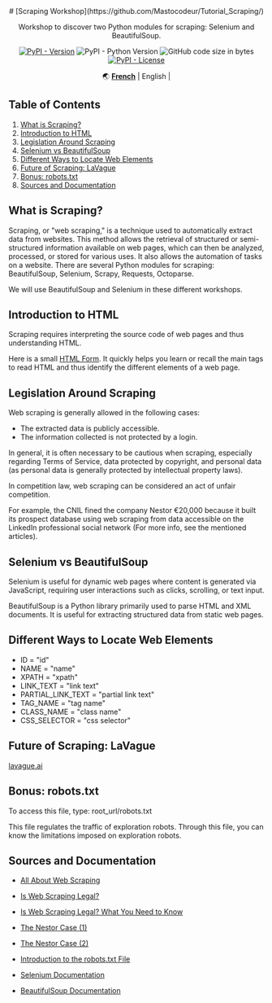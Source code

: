 <div align="center" markdown>
# [Scraping Workshop](https://github.com/Mastocodeur/Tutorial_Scraping/)

Workshop to discover two Python modules for scraping: Selenium and BeautifulSoup.

[![PyPI - Version](https://img.shields.io/pypi/v/mmg?color)](https://pypi.org/project/mmg/)
![PyPI - Python Version](https://img.shields.io/pypi/pyversions/mmg)
![GitHub code size in bytes](https://img.shields.io/github/languages/code-size/ryul1206/multilingual-markdown)
[![PyPI - License](https://img.shields.io/pypi/l/mmg)](https://github.com/ryul1206/multilingual-markdown/blob/main/LICENSE)

🌏
[**French**](https://github.com/ryul1206/multilingual-markdown/blob/main/README.md) |
English |



</div>

## Table of Contents

1. [What is Scraping?](#what-is-scraping)
2. [Introduction to HTML](#introduction-to-html)
3. [Legislation Around Scraping](#legislation-around-scraping)
4. [Selenium vs BeautifulSoup](#selenium-vs-beautifulsoup)
5. [Different Ways to Locate Web Elements](#different-ways-to-locate-web-elements)
6. [Future of Scraping: LaVague](#future-of-scraping-lavague)
7. [Bonus: robots.txt](#bonus-robotstxt)
8. [Sources and Documentation](#sources-and-documentation)

## What is Scraping?

Scraping, or "web scraping," is a technique used to automatically extract data from websites. This method allows the retrieval of structured or semi-structured information available on web pages, which can then be analyzed, processed, or stored for various uses. It also allows the automation of tasks on a website. There are several Python modules for scraping: BeautifulSoup, Selenium, Scrapy, Requests, Octoparse.

We will use BeautifulSoup and Selenium in these different workshops.

## Introduction to HTML

Scraping requires interpreting the source code of web pages and thus understanding HTML.

Here is a small [HTML Form](formulaire_html.md). It quickly helps you learn or recall the main tags to read HTML and thus identify the different elements of a web page.

## Legislation Around Scraping

Web scraping is generally allowed in the following cases:
- The extracted data is publicly accessible.
- The information collected is not protected by a login.

In general, it is often necessary to be cautious when scraping, especially regarding Terms of Service, data protected by copyright, and personal data (as personal data is generally protected by intellectual property laws).

In competition law, web scraping can be considered an act of unfair competition.

For example, the CNIL fined the company Nestor €20,000 because it built its prospect database using web scraping from data accessible on the LinkedIn professional social network (For more info, see the mentioned articles).

## Selenium vs BeautifulSoup

Selenium is useful for dynamic web pages where content is generated via JavaScript, requiring user interactions such as clicks, scrolling, or text input.

BeautifulSoup is a Python library primarily used to parse HTML and XML documents. It is useful for extracting structured data from static web pages.

## Different Ways to Locate Web Elements

- ID = "id"
- NAME = "name"
- XPATH = "xpath"
- LINK_TEXT = "link text"
- PARTIAL_LINK_TEXT = "partial link text"
- TAG_NAME = "tag name"
- CLASS_NAME = "class name"
- CSS_SELECTOR = "css selector"

## Future of Scraping: LaVague

[lavague.ai](https://github.com/lavague-ai)

## Bonus: robots.txt

To access this file, type: root_url/robots.txt

This file regulates the traffic of exploration robots. Through this file, you can know the limitations imposed on exploration robots.

## Sources and Documentation

- [All About Web Scraping](https://kinsta.com/fr/base-de-connaissances/web-scraping/)

- [Is Web Scraping Legal?](https://www.captaincontrat.com/protection-des-creations/cgv-cgu-cga/web-scraping-est-ce-legal-me-marcotte)

- [Is Web Scraping Legal? What You Need to Know](https://www.iubenda.com/fr/help/111962-le-web-scraping-est-il-legal-ce-que-vous-devez-savoir#:~:text=La%20l%C3%A9galit%C3%A9%20du%20web%20scraping&text=Ne%20soyez%20pas%20trop%20enthousiaste,pas%20prot%C3%A9g%C3%A9es%20par%20un%20login)

- [The Nestor Case (1)](https://www.alerionavocats.com/condamnation-societe-nestor-prospection-commerciale-fondee-interet-legitime-responsable-traitement-enseignements-tirer/)

- [The Nestor Case (2)](https://www.plravocats.fr/blog/data-protection-rgpd/la-societe-nestor-sanctionee-par-la-cnil)

- [Introduction to the robots.txt File](https://developers.google.com/search/docs/crawling-indexing/robots/intro?hl=fr)

- [Selenium Documentation](https://selenium-python.readthedocs.io/)

- [BeautifulSoup Documentation](https://beautiful-soup-4.readthedocs.io/en/latest/)
